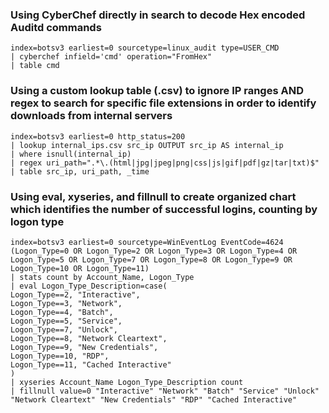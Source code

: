 ### Using CyberChef directly in search to decode Hex encoded Auditd commands

```
index=botsv3 earliest=0 sourcetype=linux_audit type=USER_CMD
| cyberchef infield='cmd' operation="FromHex"
| table cmd
```
### Using a custom lookup table (.csv) to ignore IP ranges AND regex to search for specific file extensions in order to identify downloads from internal servers

```
index=botsv3 earliest=0 http_status=200
| lookup internal_ips.csv src_ip OUTPUT src_ip AS internal_ip 
| where isnull(internal_ip)
| regex uri_path=".*\.(html|jpg|jpeg|png|css|js|gif|pdf|gz|tar|txt)$"
| table src_ip, uri_path, _time
```
### Using eval, xyseries, and fillnull to create organized chart which identifies the number of successful logins, counting by logon type

```
index=botsv3 earliest=0 sourcetype=WinEventLog EventCode=4624 (Logon_Type=0 OR Logon_Type=2 OR Logon_Type=3 OR Logon_Type=4 OR Logon_Type=5 OR Logon_Type=7 OR Logon_Type=8 OR Logon_Type=9 OR Logon_Type=10 OR Logon_Type=11)
| stats count by Account_Name, Logon_Type
| eval Logon_Type_Description=case(
Logon_Type==2, "Interactive",
Logon_Type==3, "Network",
Logon_Type==4, "Batch",
Logon_Type==5, "Service",
Logon_Type==7, "Unlock",
Logon_Type==8, "Network Cleartext",
Logon_Type==9, "New Credentials",
Logon_Type==10, "RDP",
Logon_Type==11, "Cached Interactive"
)
| xyseries Account_Name Logon_Type_Description count
| fillnull value=0 "Interactive" "Network" "Batch" "Service" "Unlock" "Network Cleartext" "New Credentials" "RDP" "Cached Interactive"
```
